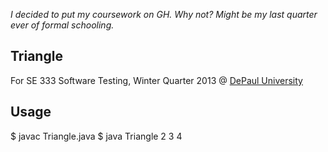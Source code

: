 *I decided to put my coursework on GH. Why not? Might be my last quarter ever of formal schooling.*

Triangle
--------

For SE 333 Software Testing, Winter Quarter 2013 @ [DePaul University](http://depaul.edu)

Usage
-----

$ javac Triangle.java
$ java Triangle 2 3 4